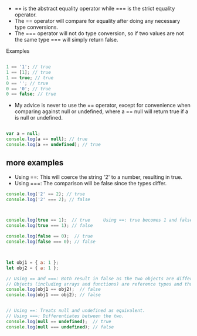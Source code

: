 - == is the abstract equality operator while === is the strict equality operator.
- The == operator will compare for equality after doing any necessary type conversions.
- The === operator will not do type conversion, so if two values are not the same type === will simply return false.


Examples

```javascript

1 == '1'; // true
1 == [1]; // true
1 == true; // true
0 == ''; // true
0 == '0'; // true
0 == false; // true
```
- My advice is never to use the == operator, except for convenience when comparing against null or undefined, where a == null will return true if a is null or undefined.

```javascript

var a = null;
console.log(a == null); // true
console.log(a == undefined); // true
```


## more examples


- Using ==: This will coerce the string '2' to a number, resulting in true.
- Using ===: The comparison will be false since the types differ.
```js
console.log('2' == 2); // true 
console.log('2' === 2); // false



console.log(true == 1);  // true     Using ==: true becomes 1 and false becomes 0, leading to type coercion.
console.log(true === 1); // false

console.log(false == 0);  // true
console.log(false === 0); // false



let obj1 = { a: 1 };
let obj2 = { a: 1 };

// Using == and ===: Both result in false as the two objects are different instances.
// Objects (including arrays and functions) are reference types and thus always compared by reference.
console.log(obj1 == obj2);  // false
console.log(obj1 === obj2); // false


// Using ==: Treats null and undefined as equivalent.
// Using ===: Differentiates between the two.
console.log(null == undefined);  // true
console.log(null === undefined); // false


```



